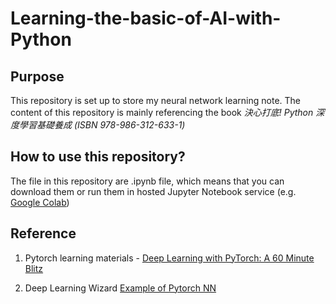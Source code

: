 # Learning-the-basic-of-AI-with-Python

## Purpose
This repository is set up to store my neural network learning note. The content of this repository is mainly referencing the book *決心打底! Python 深度學習基礎養成 (ISBN 978-986-312-633-1)*

## How to use this repository?
The file in this repository are .ipynb file, which means that you can download them or run them in hosted Jupyter Notebook service (e.g. [Google Colab](https://colab.google/))

## Reference 
1. Pytorch learning materials - [Deep Learning with PyTorch: A 60 Minute Blitz](https://pytorch.org/tutorials/beginner/deep_learning_60min_blitz.html)

2. Deep Learning Wizard [Example of Pytorch NN](https://www.deeplearningwizard.com/deep_learning/practical_pytorch/pytorch_feedforward_neuralnetwork/)
